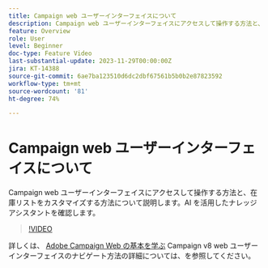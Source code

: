 ```yaml
---
title: Campaign web ユーザーインターフェイスについて
description: Campaign web ユーザーインターフェイスにアクセスして操作する方法と、在庫リストをカスタマイズする方法について説明します。AI を活用したナレッジアシスタントを確認します。
feature: Overview
role: User
level: Beginner
doc-type: Feature Video
last-substantial-update: 2023-11-29T00:00:00Z
jira: KT-14388
source-git-commit: 6ae7ba123510d6dc2dbf67561b5b0b2e87823592
workflow-type: tm+mt
source-wordcount: '81'
ht-degree: 74%

---
```



# Campaign web ユーザーインターフェイスについて

Campaign web ユーザーインターフェイスにアクセスして操作する方法と、在庫リストをカスタマイズする方法について説明します。AI を活用したナレッジアシスタントを確認します。

>[!VIDEO](https://video.tv.adobe.com/v/3427278/?learn=on)

詳しくは、 [Adobe Campaign Web の基本を学ぶ](https://experienceleague.adobe.com/docs/campaign-web/v8/start/get-started.html) Campaign v8 web ユーザーインターフェイスのナビゲート方法の詳細については、を参照してください。
